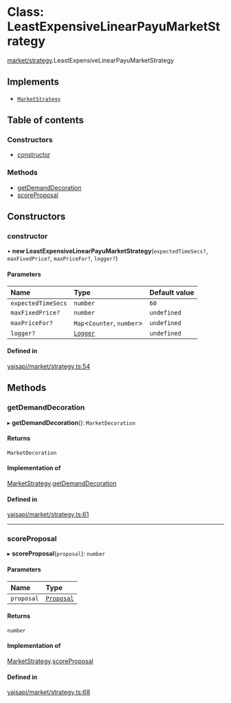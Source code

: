 # Class: LeastExpensiveLinearPayuMarketStrategy

[market/strategy](../modules/market_strategy.md).LeastExpensiveLinearPayuMarketStrategy

## Implements

- [`MarketStrategy`](../interfaces/market_strategy.MarketStrategy.md)

## Table of contents

### Constructors

- [constructor](market_strategy.LeastExpensiveLinearPayuMarketStrategy.md#constructor)

### Methods

- [getDemandDecoration](market_strategy.LeastExpensiveLinearPayuMarketStrategy.md#getdemanddecoration)
- [scoreProposal](market_strategy.LeastExpensiveLinearPayuMarketStrategy.md#scoreproposal)

## Constructors

### constructor

• **new LeastExpensiveLinearPayuMarketStrategy**(`expectedTimeSecs?`, `maxFixedPrice?`, `maxPriceFor?`, `logger?`)

#### Parameters

| Name | Type | Default value |
| :------ | :------ | :------ |
| `expectedTimeSecs` | `number` | `60` |
| `maxFixedPrice?` | `number` | `undefined` |
| `maxPriceFor?` | `Map`<`Counter`, `number`\> | `undefined` |
| `logger?` | [`Logger`](../interfaces/utils_logger.Logger.md) | `undefined` |

#### Defined in

[yajsapi/market/strategy.ts:54](https://github.com/golemfactory/yajsapi/blob/5793bb7/yajsapi/market/strategy.ts#L54)

## Methods

### getDemandDecoration

▸ **getDemandDecoration**(): `MarketDecoration`

#### Returns

`MarketDecoration`

#### Implementation of

[MarketStrategy](../interfaces/market_strategy.MarketStrategy.md).[getDemandDecoration](../interfaces/market_strategy.MarketStrategy.md#getdemanddecoration)

#### Defined in

[yajsapi/market/strategy.ts:61](https://github.com/golemfactory/yajsapi/blob/5793bb7/yajsapi/market/strategy.ts#L61)

___

### scoreProposal

▸ **scoreProposal**(`proposal`): `number`

#### Parameters

| Name | Type |
| :------ | :------ |
| `proposal` | [`Proposal`](market_proposal.Proposal.md) |

#### Returns

`number`

#### Implementation of

[MarketStrategy](../interfaces/market_strategy.MarketStrategy.md).[scoreProposal](../interfaces/market_strategy.MarketStrategy.md#scoreproposal)

#### Defined in

[yajsapi/market/strategy.ts:68](https://github.com/golemfactory/yajsapi/blob/5793bb7/yajsapi/market/strategy.ts#L68)
